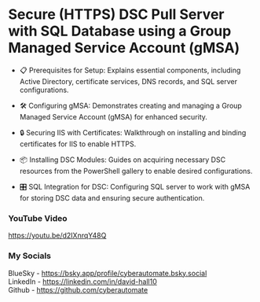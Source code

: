 # Secure (HTTPS) DSC Pull Server with SQL Database using a Group Managed Service Account (gMSA)

- 📋 Prerequisites for Setup: Explains essential components, including Active Directory, certificate services, DNS records, and SQL server configurations.

- 🛠️ Configuring gMSA: Demonstrates creating and managing a Group Managed Service Account (gMSA) for enhanced security.

- 🔒 Securing IIS with Certificates: Walkthrough on installing and binding certificates for IIS to enable HTTPS.

- 📦 Installing DSC Modules: Guides on acquiring necessary DSC resources from the PowerShell gallery to enable desired configurations.

- 🎛️ SQL Integration for DSC: Configuring SQL server to work with gMSA for storing DSC data and ensuring secure authentication.

### YouTube Video ###
https://youtu.be/d2IXnrqY48Q

### My Socials ###
BlueSky - https://bsky.app/profile/cyberautomate.bsky.social<br/>
LinkedIn - https://linkedin.com/in/david-hall10 <br/>
Github - https://github.com/cyberautomate